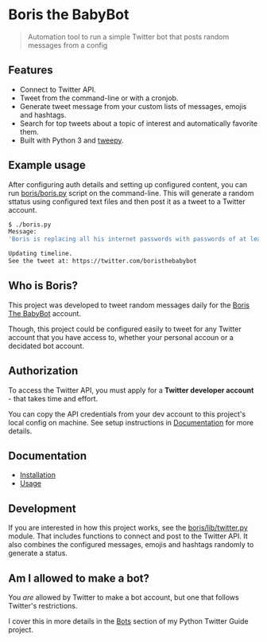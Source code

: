 # Boris the BabyBot
> Automation tool to run a simple Twitter bot that posts random messages from a config


## Features

- Connect to Twitter API.
- Tweet from the command-line or with a cronjob.
- Generate tweet message from your custom lists of messages, emojis and hashtags.
- Search for top tweets about a topic of interest and automatically favorite them.
- Built with Python 3 and [tweepy](https://www.tweepy.org/).


## Example usage

After configuring auth details and setting up configured content, you can run [boris/boris.py](/boris/boris.py) script on the command-line. This will generate a random sttatus using configured text files and then post it as a tweet to a Twitter account.

```bash
$ ./boris.py
Message:
'Boris is replacing all his internet passwords with passwords of at least 20 characters. #GDPR'

Updating timeline.
See the tweet at: https://twitter.com/boristhebabybot
```


## Who is Boris?

This project was developed to tweet random messages daily for the [Boris The BabyBot](https://twitter.com/boristhebabybot) account.

Though, this project could be configured easily to tweet for any Twitter account that you have access to, whether your personal accoun or a decidated bot account.


## Authorization

To access the Twitter API, you must apply for a **Twitter developer account** - that takes time and effort. 

You can copy the API credentials from your dev account to this project's local config on machine. See setup instructions in [Documentation](#documentation) for more details.


## Documentation

- [Installation](/docs/installation.md)
- [Usage](/docs/usage.md)


## Development

If you are interested in how this project works, see the [boris/lib/twitter.py](https://github.com/MichaelCurrin/boris-the-babybot/blob/master/boris/lib/twitter.py) module. That includes functions to connect and post to the Twitter API. It also combines the configured messages, emojis and hashtags randomly to generate a status.


## Am I allowed to make a bot?

You _are_ allowed by Twitter to make a bot account, but one that follows Twitter's restrictions.

I cover this in more details in the [Bots](https://michaelcurrin.github.io/python-twitter-guide/#/policies?id=bots) section of my Python Twitter Guide project.
